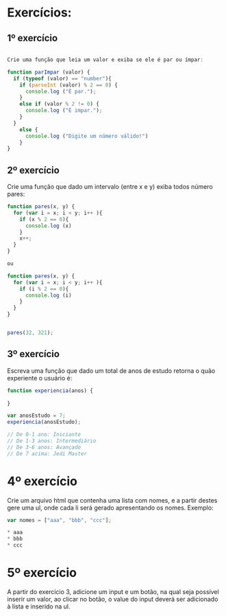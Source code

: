 # Exercícios: 

## 1º exercício

```js

Crie uma função que leia um valor e exiba se ele é par ou ímpar:

function parImpar (valor) {
  if (typeof (valor) == "number"){
    if (parseInt (valor) % 2 == 0) {
      console.log ("É par.");
    }
    else if (valor % 2 != 0) {
      console.log ("É impar.");
    }
  }
    else {
      console.log ("Digite um número válido!")
    }
}

```


## 2º exercício

Crie uma função que dado um intervalo (entre x e y) exiba todos número pares:

```js (serve para colocar um códigos javascript em um arquivo.md)
function pares(x, y) {
  for (var i = x; i < y; i++ ){
    if (x % 2 == 0){
      console.log (x)
    }
    x++;
  }
}

ou 

function pares(x, y) {
  for (var i = x; i < y; i++ ){
    if (i % 2 == 0){
      console.log (i)
    }
  }
}


pares(32, 321);
```

## 3º exercício

Escreva uma função que dado um total de anos de estudo retorna o quão experiente o usuário é:

```js
function experiencia(anos) {
  
}

var anosEstudo = 7;
experiencia(anosEstudo);

// De 0-1 ano: Iniciante
// De 1-3 anos: Intermediário
// De 3-6 anos: Avançado
// De 7 acima: Jedi Master
```

# 4º exercício

Crie um arquivo html que contenha uma lista com nomes, e a partir destes gere uma ul, onde cada li será gerado apresentando os nomes. Exemplo:

```js
var nomes = ["aaa", "bbb", "ccc"];

* aaa
* bbb
* ccc

```

# 5º exercício

A partir do exercício 3, adicione um input e um botão, na qual seja possível inserir um valor, ao clicar no botão, o value do input deverá ser adicionado à lista e inserido na ul.



